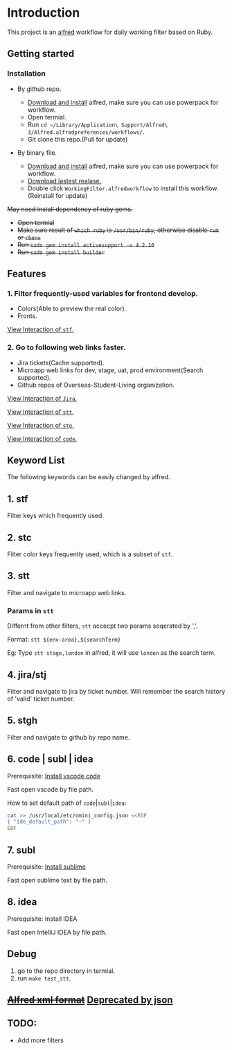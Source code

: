 # Introduction

This project is an [alfred](https://www.alfredapp.com/) workflow for daily working filter based on Ruby.

## Getting started
### Installation

- By github repo. 
  - [Download and install](https://github.com/joeeeeey/recources/blob/master/assets/Alfred%2B3.3.dmg.zip) alfred, make sure you can use powerpack for workflow.
  - Open termial.
  - Run `cd ~/Library/Application\ Support/Alfred\ 3/Alfred.alfredpreferences/workflows/`.
  - Git clone this repo.(Pull for update)

- By binary file.
  - [Download and install](https://github.com/joeeeeey/recources/blob/master/assets/Alfred%2B3.3.dmg.zip) alfred, make sure you can use powerpack for workflow.
  - [Download lastest realase.](https://github.com/joeeeeey/alfred_daily_filter/releases)
  - Double click `WorkingFilter.alfredworkflow` to install this workflow.
  (Reinstall for update)

~~May need install dependency of ruby gems.~~
- ~~Open termial~~
- ~~Make sure result of `which ruby` is `/usr/bin/ruby`, otherwise disable `rvm` or `rbenv`~~
- ~~Run `sudo gem install activesupport -v 4.2.10`~~
- ~~Run `sudo gem install builder`~~

## Features

### 1. Filter frequently-used variables for frontend develop.
- Colors(Able to preview the real color).
- Fronts.

[View Interaction of `stf`.](https://upload-images.jianshu.io/upload_images/2674994-6419a000489bd769.gif?imageMogr2/auto-orient/strip)

### 2. Go to following web links faster.
- Jira tickets(Cache supported).
- Microapp web links for dev, stage, uat, prod environment(Search supported).
- Github repos of Overseas-Student-Living organization.

[View Interaction of `Jira`.](https://upload-images.jianshu.io/upload_images/2674994-355245325381fcab.gif?imageMogr2/auto-orient/strip)

[View Interaction of `stt`.](https://upload-images.jianshu.io/upload_images/2674994-8b1fa2d128c51d39.gif?imageMogr2/auto-orient/strip)

[View Interaction of `stg`.](https://upload-images.jianshu.io/upload_images/2674994-92abaeab7a06ea6e.gif?imageMogr2/auto-orient/strip)

[View Interaction of `code`.](https://upload-images.jianshu.io/upload_images/2674994-6a865c2ecd895ba5.gif?imageMogr2/auto-orient/strip)

## Keyword List

The following keywords can be easily changed by alfred.

## 1. stf

Filter keys which frequently used.

## 2. stc

Filter color keys frequently used, which is a subset of `stf`.

## 3. stt

Filter and navigate to microapp web links.

### Params in `stt`

Differnt from other filters, `stt` accecpt two params seqerated by ','.

Format: `stt ${env-area},${searchTerm}`

Eg: Type `stt stage,london` in alfred, it will use `london` as the search term.

## 4. jira/stj
Filter and navigate to jira by ticket number.
Will remember the search history of 'valid' ticket number.

## 5. stgh
Filter and navigate to github by repo name.

## 6. code | subl | idea

Prerequisite: [Install vscode code](https://code.visualstudio.com/docs/setup/mac)

Fast open vscode by file path.

How to set default path of `code`|`subl`|`idea`: 

```bash
cat >> /usr/local/etc/omini_config.json <<EOF
{ "ide_default_path": "~" }
EOF
```

## 7. subl

Prerequisite: [Install sublime](http://docs.sublimetext.info/en/latest/command_line/command_line.html)

Fast open sublime text by file path.

## 8. idea

Prerequisite: Install IDEA

Fast open IntelliJ IDEA by file path.

## Debug
1. go to the repo directory in termial.
2. run `make test_stt`.

## ~~[Alfred xml format](https://github.com/joeeeeey/alfred_daily_filter/wiki)~~ [Deprecated by json](https://www.alfredapp.com/help/workflows/inputs/script-filter/json/)

## TODO:

* Add more filters
